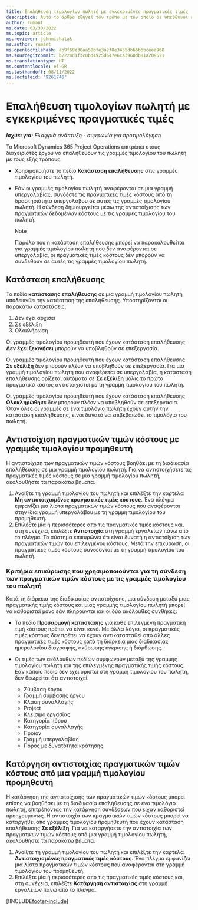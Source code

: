 ```yaml
---
title: Επαλήθευση τιμολογίων πωλητή με εγκεκριμένες πραγματικές τιμές
description: Αυτό το άρθρο εξηγεί τον τρόπο με τον οποίο οι υπεύθυνοι έργου του Microsoft Dynamics 365 Project Operations επαληθεύουν τα τιμολόγια των προμηθευτών με τις πραγματικές τιμές που είχαν εγκριθεί καθώς οι εργολάβοι εκτελούσαν έργο και κατέγραφαν τον χρόνο και τις δαπάνες και το υλικό που χρησιμοποιήθηκαν από τα μέλη της ομάδας έργου.
author: rumant
ms.date: 03/30/2022
ms.topic: article
ms.reviewer: johnmichalak
ms.author: rumant
ms.openlocfilehash: ab9f69e36aa58bfe3a2f8e3455db66b6bceea968
ms.sourcegitcommit: b2224d1f3c0bd4925d647e6ca3960db81a209521
ms.translationtype: HT
ms.contentlocale: el-GR
ms.lasthandoff: 08/11/2022
ms.locfileid: "9261746"
---
```

# <a name="verification-of-vendor-invoices-with-approved-actuals"></a>Επαλήθευση τιμολογίων πωλητή με εγκεκριμένες πραγματικές τιμές

_**Ισχύει για:** Ελαφριά ανάπτυξη - συμφωνία για προτιμολόγηση_

Το Microsoft Dynamics 365 Project Operations επιτρέπει στους διαχειριστές έργου να επαληθεύουν τις γραμμές τιμολογίου του πωλητή με τους εξής τρόπους:

- Χρησιμοποιήστε το πεδίο **Κατάσταση επαλήθευσης** στις γραμμές τιμολογίου του πωλητή.
- Εάν οι γραμμές τιμολογίου πωλητή αναφέρονται σε μια γραμμή υπεργολαβίας, συνδέστε τις πραγματικές τιμές κόστους από τη δραστηριότητα υπεργολάβου σε αυτές τις γραμμές τιμολογίου πωλητή. Η σύνδεση δημιουργείται μέσω της αντιστοίχισης των πραγματικών δεδομένων κόστους με τις γραμμές τιμολογίου του πωλητή.

    > [!NOTE]
    > Παρόλο που η κατάσταση επαλήθευσης μπορεί να παρακολουθείται για γραμμές τιμολογίου πωλητή που δεν αναφέρονται σε υπεργολαβία, οι πραγματικές τιμές κόστους δεν μπορούν να συνδεθούν σε αυτές τις γραμμές τιμολογίου πωλητή.

## <a name="verification-status"></a>Κατάσταση επαλήθευσης

Το πεδίο **κατάστασης επαλήθευσης** σε μια γραμμή τιμολογίου πωλητή υποδεικνύει την κατάσταση της επαλήθευσης. Υποστηρίζονται οι παρακάτω καταστάσεις:

1. Δεν έχει αρχίσει
2. Σε εξέλιξη
3. Ολοκλήρωση

Οι γραμμές τιμολογίου προμηθευτή που έχουν κατάσταση επαλήθευσης **Δεν έχει ξεκινήσει** μπορούν να υποβληθούν σε επεξεργασία.

Οι γραμμές τιμολογίου προμηθευτή που έχουν κατάσταση επαλήθευσης **Σε εξέλιξη** δεν μπορούν πλέον να υποβληθούν σε επεξεργασία. Για μια γραμμή τιμολογίου πωλητή που αναφέρεται σε υπεργολαβία, η κατάσταση επαλήθευσης ορίζεται αυτόματα σε **Σε εξέλιξη** μόλις το πρώτο πραγματικό κόστος αντιστοιχιστεί με τη γραμμή τιμολογίου του πωλητή.

Οι γραμμές τιμολογίου προμηθευτή που έχουν κατάσταση επαλήθευσης **Ολοκληρώθηκε** δεν μπορούν πλέον να υποβληθούν σε επεξεργασία. Όταν όλες οι γραμμές σε ένα τιμολόγιο πωλητή έχουν αυτήν την κατάσταση επαλήθευσης, είναι δυνατό να επιβεβαιωθεί το τιμολόγιο του πωλητή.

## <a name="match-cost-actuals-to-vendor-invoice-lines"></a>Αντιστοίχιση πραγματικών τιμών κόστους με γραμμές τιμολογίου προμηθευτή

Η αντιστοίχιση των πραγματικών τιμών κόστους βοηθάει με τη διαδικασία επαλήθευσης σε μια γραμμή τιμολογίου πωλητή. Για να αντιστοιχήσετε τις πραγματικές τιμές κόστους σε μια γραμμή τιμολογίου πωλητή, ακολουθήστε τα παρακάτω βήματα.

1. Ανοίξτε τη γραμμή τιμολογίου του πωλητή και επιλέξτε την καρτέλα **Μη αντιστοιχισμένες πραγματικές τιμές κόστους**. Ένα πλέγμα εμφανίζει μια λίστα πραγματικών τιμών κόστους που αναφέρονται στην ίδια γραμμή υπεργολάβου με τη γραμμή τιμολογίου του προμηθευτή.
2. Επιλέξτε μία ή περισσότερες από τις πραγματικές τιμές κόστους και, στη συνέχεια, επιλέξτε **Αντιστοιχία** στη γραμμή εργαλείων πάνω από το πλέγμα. Το σύστημα επικυρώνει ότι είναι δυνατή η αντιστοίχιση των πραγματικών τιμών του επιλεγμένου κόστους. Μετά την επικύρωση, οι πραγματικές τιμές κόστους συνδέονται με τη γραμμή τιμολογίου του πωλητή.

### <a name="validation-criteria-that-are-used-to-link-cost-actuals-to-vendor-invoice-lines"></a>Κριτήρια επικύρωσης που χρησιμοποιούνται για τη σύνδεση των πραγματικών τιμών κόστους με τις γραμμές τιμολογίου του πωλητή

Κατά τη διάρκεια της διαδικασίας αντιστοίχισης, μια σύνδεση μεταξύ μιας πραγματικής τιμής κόστους και μιας γραμμής τιμολογίου πωλητή μπορεί να καθοριστεί μόνο εάν πληρούνται και οι δύο ακόλουθες συνθήκες:

- Το πεδίο **Προσαρμογή κατάστασης** για κάθε επιλεγμένη πραγματική τιμή κόστους πρέπει να είναι κενό. Με άλλα λόγια, οι πραγματικές τιμές κόστους δεν πρέπει να έχουν αντικατασταθεί από άλλες πραγματικές τιμές κόστους κατά τη διάρκεια μιας διαδικασίας ημερολογίου διαγραφής, ακύρωσης έγκρισης ή διόρθωσης.
- Οι τιμές των ακόλουθων πεδίων συμφωνούν μεταξύ της γραμμής τιμολογίου πωλητή και της επιλεγμένης πραγματικής τιμής κόστους. Εάν κάποιο πεδίο δεν έχει οριστεί στη γραμμή τιμολογίου του πωλητή, δεν θεωρείται ότι αντιστοιχεί.

    - Σύμβαση έργου
    - Γραμμή σύμβασης έργου
    - Κλάση συναλλαγής
    - Project
    - Κλείσιμο εργασίας
    - Κατηγορία πόρου
    - Κατηγορία συναλλαγής
    - Προϊόν
    - Γραμμή υπεργολαβίας
    - Πόρος με δυνατότητα κράτησης

## <a name="unmatch-cost-actuals-from-a-vendor-invoice-line"></a>Κατάργηση αντιστοιχίας πραγματικών τιμών κόστους από μια γραμμή τιμολογίου προμηθευτή

Η κατάργηση της αντιστοίχισης των πραγματικών τιμών κόστους μπορεί επίσης να βοηθήσει με τη διαδικασία επαλήθευσης σε ένα τιμολόγιο πωλητή, επιτρέποντας την κατάργηση συνδέσεων που είχαν καθοριστεί προηγουμένως. Η αντιστοιχία των πραγματικών τιμών κόστους μπορεί να καταργηθεί από γραμμές τιμολογίου προμηθευτή που έχουν κατάσταση επαλήθευσης **Σε εξέλιξη**. Για να καταργήσετε την αντιστοιχία των πραγματικών τιμών κόστους από μια γραμμή τιμολογίου πωλητή, ακολουθήστε τα παρακάτω βήματα.

1. Ανοίξτε τη γραμμή τιμολογίου του πωλητή και επιλέξτε την καρτέλα **Αντιστοιχισμένες πραγματικές τιμές κόστους**. Ένα πλέγμα εμφανίζει μια λίστα πραγματικών τιμών κόστους που αναφέρονται στη γραμμή τιμολογίου του προμηθευτή.
2. Επιλέξτε μία ή περισσότερες από τις πραγματικές τιμές κόστους και, στη συνέχεια, επιλέξτε **Κατάργηση αντιστοιχίας** στη γραμμή εργαλείων πάνω από το πλέγμα.

[!INCLUDE[footer-include](../../includes/footer-banner.md)]
